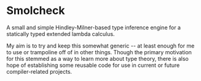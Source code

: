 # Smolcheck
A small and simple Hindley-Milner-based type inference engine for a statically typed extended lambda calculus.

My aim is to try and keep this somewhat generic -- at least enough for me to use or trampoline off of in other things. Though the primary motivation for this stemmed as a way to learn more about type theory, there is also hope of establishing some reusable code for use in current or future compiler-related projects.